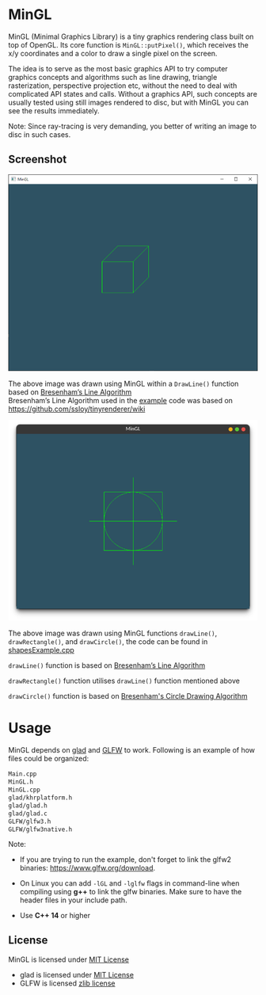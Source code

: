 MinGL
==========

MinGL (Minimal Graphics Library) is a tiny graphics rendering class built on top of OpenGL. Its core function is `MinGL::putPixel()`, which receives the x/y coordinates and a color to draw a single pixel on the screen.  

The idea is to serve as the most basic graphics API to try computer graphics concepts and algorithms such as line drawing, triangle rasterization, perspective projection etc, without the need to deal with complicated API states and calls. Without a graphics API, such concepts are usually tested using still images rendered to disc, but with MinGL you can see the results immediately.

Note: Since ray-tracing is very demanding, you better of writing an image to disc in such cases.

## Screenshot

![screenshot of a cube rendered with the sample program](/Example/MinGL_Example.PNG?raw=true)

The above image was drawn using MinGL within a `DrawLine()` function based on [Bresenham’s Line Algorithm](https://en.wikipedia.org/wiki/Bresenham%27s_line_algorithm)  
Bresenham’s Line Algorithm used in the [example](Example/Main.cpp) code was based on https://github.com/ssloy/tinyrenderer/wiki

![screenshot of a target rendered with the ShapeSample program](/Example/MinGL_ShapesExample.png?raw=true)

The above image was drawn using MinGL functions `drawLine()`, `drawRectangle()`, and `drawCircle()`, the code can be found in [shapesExample.cpp](Example/shapesExample.cpp)

`drawLine()` function is based on [Bresenham’s Line Algorithm](https://en.wikipedia.org/wiki/Bresenham%27s_line_algorithm) 

`drawRectangle()` function utilises `drawLine()` function mentioned above

`drawCircle()` function is based on [Bresenham's Circle Drawing Algorithm](https://www.geeksforgeeks.org/bresenhams-circle-drawing-algorithm/)

Usage
=====

MinGL depends on [glad](https://glad.dav1d.de/) and [GLFW](https://www.glfw.org/) to work. Following is an example of how files could be organized:
```
Main.cpp
MinGL.h
MinGL.cpp
glad/khrplatform.h
glad/glad.h
glad/glad.c
GLFW/glfw3.h
GLFW/glfw3native.h
```

Note:

- If you are trying to run the example, don't forget to link the glfw2 binaries: https://www.glfw.org/download. 

- On Linux you can add `-lGL` and `-lglfw` flags in command-line when compiling using **g++** to link the glfw binaries. Make sure to have the header files in your include path.

- Use **C++ 14** or higher


## License
MinGL is licensed under [MIT License](LICENSE)
- glad is licensed under [MIT License](https://github.com/Dav1dde/glad/blob/master/LICENSE)
- GLFW is licensed [zlib license](https://github.com/glfw/glfw/blob/master/LICENSE.md)
